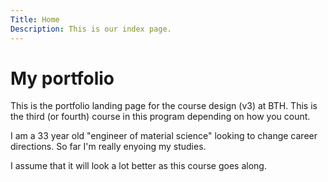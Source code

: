 ```yaml
---
Title: Home
Description: This is our index page.
---
```


My portfolio
==========================

This is the portfolio landing page for the course design (v3) at BTH.
This is the third (or fourth) course in this program depending on how you count.

I am a 33 year old "engineer of material science" looking to change career directions. 
So far I'm really enyoing my studies.

I assume that it will look a lot better as this course goes along.



